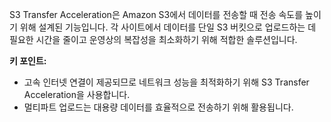 S3 Transfer Acceleration은 Amazon S3에서 데이터를 전송할 때 전송 속도를 높이기 위해 설계된 기능입니다. 각 사이트에서 데이터를 단일 S3 버킷으로 업로드하는 데 필요한 시간을 줄이고 운영상의 복잡성을 최소화하기 위해 적합한 솔루션입니다.

**키 포인트:**

- 고속 인터넷 연결이 제공되므로 네트워크 성능을 최적화하기 위해 S3 Transfer Acceleration을 사용합니다.
- 멀티파트 업로드는 대용량 데이터를 효율적으로 전송하기 위해 활용됩니다.

